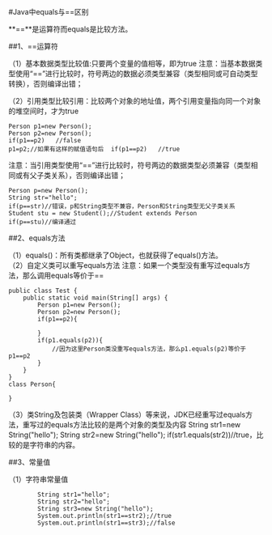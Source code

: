 #Java中equals与==区别


**==**是运算符而equals是比较方法。

##1、==运算符

（1）基本数据类型比较值:只要两个变量的值相等，即为true
注意：当基本数据类型使用“==”进行比较时，符号两边的数据必须类型兼容（类型相同或可自动类型转换），否则编译出错；

（2）引用类型比较引用：比较两个对象的地址值，两个引用变量指向同一个对象的堆空间时，才为true

```
Person p1=new Person();   
Person p2=new Person();
if(p1==p2)   //false
p1=p2;//如果有这样的赋值语句后  if(p1==p2)   //true
```

注意：当引用类型使用“==”进行比较时，符号两边的数据类型必须兼容（类型相同或有父子类关系），否则编译出错；

```
Person p=new Person();
String str="hello";
if(p==str)//错误，p和String类型不兼容，Person和String类型无父子类关系
Student stu = new Student();//Student extends Person
if(p==stu)//编译通过
```

##2、equals方法

（1）equals()：所有类都继承了Object，也就获得了equals()方法。  
（2）自定义类可以重写equals方法
注意：如果一个类型没有重写过equals方法，那么调用equals等价于==

```
public class Test {
	public static void main(String[] args) {
		Person p1=new Person();
		Person p2=new Person();
		if(p1==p2){
			
		}
		if(p1.equals(p2)){
			//因为这里Person类没重写equals方法，那么p1.equals(p2)等价于p1==p2
		}
	}
}
class Person{
	
}
```

（3）类String及包装类（Wrapper Class）等来说，JDK已经重写过equals方法，重写过的equals方法比较的是两个对象的类型及内容
String str1=new String("hello");
String str2=new String("hello");
if(str1.equals(str2))//true，比较的是字符串的内容。

##3、常量值

（1）字符串常量值

```
		String str1="hello";
		String str2="hello";
		String str3=new String("hello");
		System.out.println(str1==str2);//true
		System.out.println(str1==str3);//false
```

